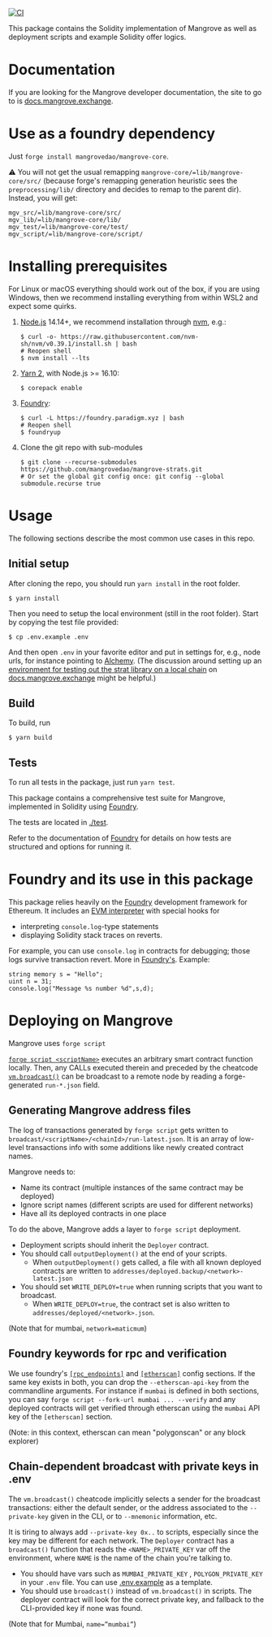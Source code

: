 [![CI](https://github.com/mangrovedao/mangrove-core/actions/workflows/node.js.yml/badge.svg)](https://github.com/mangrovedao/mangrove-core/actions/workflows/node.js.yml)

This package contains the Solidity implementation of Mangrove as well as deployment scripts and example Solidity offer logics.

# Documentation

If you are looking for the Mangrove developer documentation, the site to go to is [docs.mangrove.exchange](https://docs.mangrove.exchange).

# Use as a foundry dependency

Just `forge install mangrovedao/mangrove-core`.

⚠️ You will not get the usual remapping `mangrove-core/=lib/mangrove-core/src/` (because forge's remapping generation heuristic sees the `preprocessing/lib/` directory and decides to remap to the parent dir). Instead, you will get:

```
mgv_src/=lib/mangrove-core/src/
mgv_lib/=lib/mangrove-core/lib/
mgv_test/=lib/mangrove-core/test/
mgv_script/=lib/mangrove-core/script/
```

# Installing prerequisites

For Linux or macOS everything should work out of the box, if you are using Windows, then we recommend installing everything from within WSL2 and expect some quirks.

1. [Node.js](https://nodejs.org/en/) 14.14+, we recommend installation through [nvm](https://github.com/nvm-sh/nvm#installing-and-updating), e.g.:

   ```shell
   $ curl -o- https://raw.githubusercontent.com/nvm-sh/nvm/v0.39.1/install.sh | bash
   # Reopen shell
   $ nvm install --lts
   ```

2. [Yarn 2](https://yarnpkg.com/getting-started/install), with Node.js >= 16.10:

   ```shell
   $ corepack enable
   ```

3. [Foundry](https://book.getfoundry.sh/getting-started/installation.html):

   ```shell
   $ curl -L https://foundry.paradigm.xyz | bash
   # Reopen shell
   $ foundryup
   ```

4. Clone the git repo with sub-modules

   ```shell
   $ git clone --recurse-submodules https://github.com/mangrovedao/mangrove-strats.git
   # Or set the global git config once: git config --global submodule.recurse true
   ```

# Usage

The following sections describe the most common use cases in this repo.

## Initial setup

After cloning the repo, you should run `yarn install` in the root folder.

```shell
$ yarn install
```

Then you need to setup the local environment (still in the root folder). Start by copying the test file provided:

```shell
$ cp .env.example .env
```

And then open `.env` in your favorite editor and put in settings for, e.g., node urls, for instance pointing to [Alchemy](https://www.alchemy.com/). (The discussion around setting up an [environment for testing out the strat library on a local chain](https://docs.mangrove.exchange/strat-lib/getting-started/preparation#local-chain) on [docs.mangrove.exchange](https://docs.mangrove.exchange) might be helpful.)

## Build

To build, run

```shell
$ yarn build
```

## Tests

To run all tests in the package, just run `yarn test`.

This package contains a comprehensive test suite for Mangrove, implemented in Solidity using [Foundry](https://book.getfoundry.sh/index.html).

The tests are located in [./test](./test).

Refer to the documentation of [Foundry](https://book.getfoundry.sh/index.html) for details on how tests are structured and options for running it.

# Foundry and its use in this package

This package relies heavily on the [Foundry](https://book.getfoundry.sh/) development framework for Ethereum. It includes an [EVM interpreter](https://github.com/gakonst/ethers-rs) with special hooks for

- interpreting `console.log`-type statements
- displaying Solidity stack traces on reverts.

For example, you can use `console.log` in contracts for debugging; those logs survive transaction revert. More in [Foundry's](https://book.getfoundry.sh/reference/forge-std/console-log?highlight=console#console-logging). Example:

```
string memory s = "Hello";
uint n = 31;
console.log("Message %s number %d",s,d);
```

# Deploying on Mangrove

Mangrove uses `forge script`

[`forge script <scriptName>`](https://book.getfoundry.sh/reference/forge/forge-script) executes an arbitrary smart contract function locally. Then, any CALLs executed therein and preceded by the cheatcode [`vm.broadcast()`](https://book.getfoundry.sh/cheatcodes/broadcast) can be broadcast to a remote node by reading a forge-generated `run-*.json` field.

## Generating Mangrove address files

The log of transactions generated by `forge script` gets written to `broadcast/<scriptName>/<chainId>/run-latest.json`. It is an array of low-level transactions info with some additions like newly created contract names.

Mangrove needs to:

- Name its contract (multiple instances of the same contract may be deployed)
- Ignore script names (different scripts are used for different networks)
- Have all its deployed contracts in one place

To do the above, Mangrove adds a layer to `forge script` deployment.

- Deployment scripts should inherit the `Deployer` contract.
- You should call `outputDeployment()` at the end of your scripts.
  - When `outputDeployment()` gets called, a file with all known deployed contracts are written to `addresses/deployed.backup/<network>-latest.json`
- You should set `WRITE_DEPLOY=true` when running scripts that you want to broadcast.
  - When `WRITE_DEPLOY=true`, the contract set is also written to `addresses/deployed/<network>.json`.

(Note that for mumbai, `network=maticmum`)

## Foundry keywords for rpc and verification

We use foundry's [`[rpc_endpoints]`](https://book.getfoundry.sh/cheatcodes/rpc#examples) and [`[etherscan]`](https://book.getfoundry.sh/reference/config/etherscan?highlight=etherscan#etherscan) config sections. If the same key exists in both, you can drop the `--etherscan-api-key` from the commandline arguments. For instance if `mumbai` is defined in both sections, you can say `forge script --fork-url mumbai ... --verify` and any deployed contracts will get verified through etherscan using the `mumbai` API key of the `[etherscan]` section.

(Note: in this context, etherscan can mean "polygonscan" or any block explorer)

## Chain-dependent broadcast with private keys in .env

The `vm.broadcast()` cheatcode implicitly selects a sender for the broadcast transactions: either the default sender, or the address associated to the `--private-key` given in the CLI, or to `--mnemonic` information, etc.

It is tiring to always add `--private-key 0x..` to scripts, especially since the key may be different for each network. The `Deployer` contract has a `broadcast()` function that reads the `<NAME>_PRIVATE_KEY` var off the environment, where `NAME` is the name of the chain you're talking to.

- You should have vars such as `MUMBAI_PRIVATE_KEY` , `POLYGON_PRIVATE_KEY` in your `.env` file. You can use [.env.example](.env.example) as a template.
- You should use `broadcast()` instead of `vm.broadcast()` in scripts. The deployer contract will look for the correct private key, and fallback to the CLI-provided key if none was found.

(Note that for Mumbai, `name=”mumbai”`)
